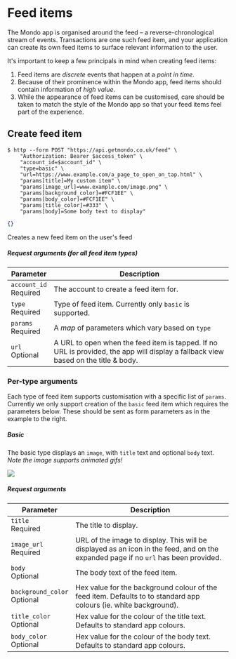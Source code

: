 # Feed items

The Mondo app is organised around the feed – a reverse-chronological stream of events. Transactions are one such feed item, and your application can create its own feed items to surface relevant information to the user.

It's important to keep a few principals in mind when creating feed items:

1. Feed items are *discrete* events that happen at a *point in time*.
2. Because of their prominence within the Mondo app, feed items should contain information of *high value*.
3. While the appearance of feed items can be customised, care should be taken to match the style of the Mondo app so that your feed items feel part of the experience.

## Create feed item

```shell
$ http --form POST "https://api.getmondo.co.uk/feed" \
    "Authorization: Bearer $access_token" \
    "account_id=$account_id" \
    "type=basic" \
    "url=https://www.example.com/a_page_to_open_on_tap.html" \
    "params[title]=My custom item" \
    "params[image_url]=www.example.com/image.png" \
    "params[background_color]=#FCF1EE" \
    "params[body_color]=#FCF1EE" \
    "params[title_color]=#333" \
    "params[body]=Some body text to display"
```

```json
{}
```

Creates a new feed item on the user's feed

##### Request arguments (for all feed item types)

<span class="hide">Parameter</span> | <span class="hide">Description</span>
------------------------------------|--------------------------------------
`account_id`<br><span class="label notice">Required</span>|The account to create a feed item for.
`type`<br><span class="label notice">Required</span>|Type of feed item. Currently only `basic` is supported.
`params`<br><span class="label notice">Required</span>|A *map* of parameters which vary based on `type`
`url`<br><span class="label">Optional</span>|A URL to open when the feed item is tapped. If no URL is provided, the app will display a fallback view based on the title & body.


### Per-type arguments

Each type of feed item supports customisation with a specific list of `params`. Currently we only support creation of the `basic` feed item which requires the parameters below. These should be sent as form parameters as in the example to the right.

##### Basic

The basic type displays an `image`, with `title` text and optional `body` text.  
*Note the image supports animated gifs!*

<img src="images/nyanfeed.gif" />

##### Request arguments

<span class="hide">Parameter</span> | <span class="hide">Description</span>
------------------------------------|--------------------------------------
`title`<br><span class="label notice">Required</span>|The title to display.
`image_url`<br><span class="label notice">Required</span>|URL of the image to display. This will be displayed as an icon in the feed, and on the expanded page if no `url` has been provided.
`body`<br><span class="label">Optional</span>|The body text of the feed item.
`background_color`<br><span class="label">Optional</span>|Hex value for the background colour of the feed item. Defaults to to standard app colours (ie. white background).
`title_color`<br><span class="label">Optional</span>|Hex value for the colour of the title text. Defaults to standard app colours.
`body_color`<br><span class="label">Optional</span>|Hex value for the colour of the body text. Defaults to standard app colours.
